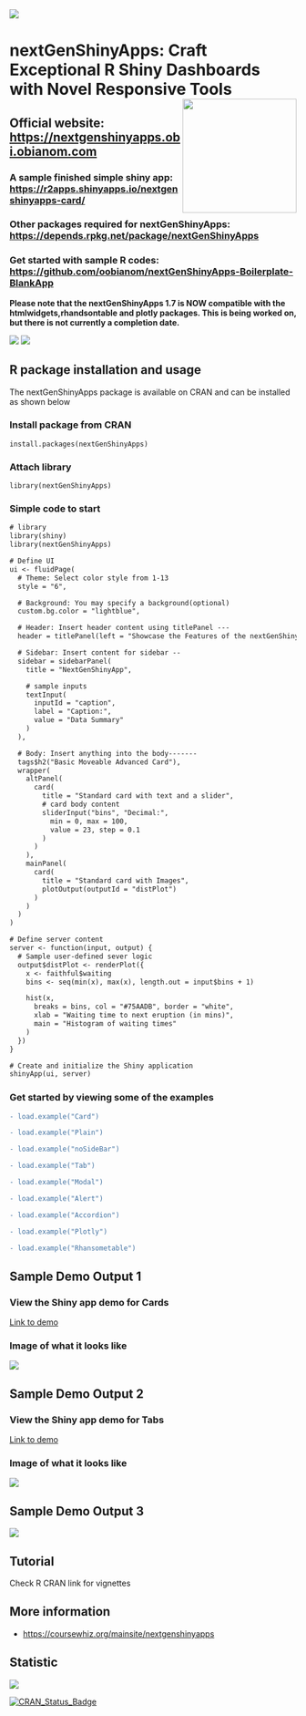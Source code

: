 <img src="https://nextgenshinyapps.obi.obianom.com/adslogo2.png">

# nextGenShinyApps: Craft Exceptional R Shiny Dashboards with Novel Responsive Tools <img src="https://coursewhiz.org/shinyappsampleso/hex-nextGenShinyApps.png" width="200" align="right" >
## Official website: https://nextgenshinyapps.obi.obianom.com

### A sample finished simple shiny app: https://r2apps.shinyapps.io/nextgenshinyapps-card/

### Other packages required for nextGenShinyApps: https://depends.rpkg.net/package/nextGenShinyApps

### Get started with sample R codes: <br>https://github.com/oobianom/nextGenShinyApps-Boilerplate-BlankApp

__Please note that the nextGenShinyApps 1.7 is NOW compatible with the htmlwidgets,rhandsontable and plotly packages. This is being worked on, but there is not currently a completion date.__



![](https://nextgenshinyapps.obi.obianom.com/nextgenshinyapp-3.png)
![](https://nextgenshinyapps.obi.obianom.com/designs/card-design.png)



## R package installation and usage
The nextGenShinyApps package is available on CRAN and can be installed as shown below

### Install package from CRAN

`install.packages(nextGenShinyApps)`

### Attach library 

`library(nextGenShinyApps)`

### Simple code to start

```diff
# library
library(shiny)
library(nextGenShinyApps)

# Define UI
ui <- fluidPage(
  # Theme: Select color style from 1-13
  style = "6",

  # Background: You may specify a background(optional)
  custom.bg.color = "lightblue",

  # Header: Insert header content using titlePanel ---
  header = titlePanel(left = "Showcase the Features of the nextGenShinyApp R package", right = "Image logo"),

  # Sidebar: Insert content for sidebar --
  sidebar = sidebarPanel(
    title = "NextGenShinyApp",

    # sample inputs
    textInput(
      inputId = "caption",
      label = "Caption:",
      value = "Data Summary"
    )
  ),

  # Body: Insert anything into the body-------
  tags$h2("Basic Moveable Advanced Card"),
  wrapper(
    altPanel(
      card(
        title = "Standard card with text and a slider",
        # card body content
        sliderInput("bins", "Decimal:",
          min = 0, max = 100,
          value = 23, step = 0.1
        )
      )
    ),
    mainPanel(
      card(
        title = "Standard card with Images",
        plotOutput(outputId = "distPlot")
      )
    )
  )
)

# Define server content
server <- function(input, output) {
  # Sample user-defined sever logic
  output$distPlot <- renderPlot({
    x <- faithful$waiting
    bins <- seq(min(x), max(x), length.out = input$bins + 1)

    hist(x,
      breaks = bins, col = "#75AADB", border = "white",
      xlab = "Waiting time to next eruption (in mins)",
      main = "Histogram of waiting times"
    )
  })
}

# Create and initialize the Shiny application
shinyApp(ui, server)
```

### Get started by viewing some of the examples

```diff
- load.example("Card")

- load.example("Plain")

- load.example("noSideBar")

- load.example("Tab")

- load.example("Modal")

- load.example("Alert")

- load.example("Accordion")

- load.example("Plotly")

- load.example("Rhansometable")

```


## Sample Demo Output 1

### View the Shiny app demo for Cards

[Link to demo](https://r2apps.shinyapps.io/nextgenshinyapps-card/)

### Image of what it looks like

![](https://nextgenshinyapps.obi.obianom.com/nextgenshinyapps.png)

## Sample Demo Output 2

### View the Shiny app demo for Tabs

[Link to demo](https://r2apps.shinyapps.io/nextgenshinyapps-tab/)

### Image of what it looks like

![](https://nextgenshinyapps.obi.obianom.com/nextgenshinyapps3.png)

## Sample Demo Output 3

![](https://nextgenshinyapps.obi.obianom.com/nextgenshinyapps1.png)


## Tutorial

Check R CRAN link for vignettes
 
## More information
 
 - https://coursewhiz.org/mainsite/nextgenshinyapps

## Statistic

[![](https://cranlogs.r-pkg.org/badges/nextGenShinyApps)](https://cran.r-project.org/package=nextGenShinyApps)

[![CRAN\_Status\_Badge](https://www.r-pkg.org/badges/version/nextGenShinyApps)](https://cran.r-project.org/package=nextGenShinyApps)

